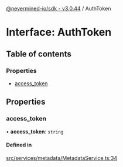 [@nevermined-io/sdk - v3.0.44](../code-reference.md) / AuthToken

# Interface: AuthToken

## Table of contents

### Properties

- [access_token](AuthToken.md#access_token)

## Properties

### access_token

• **access_token**: `string`

#### Defined in

[src/services/metadata/MetadataService.ts:34](https://github.com/nevermined-io/sdk-js/blob/1f765603c75b92c5d8798f51b63641eb0639883b/src/services/metadata/MetadataService.ts#L34)
